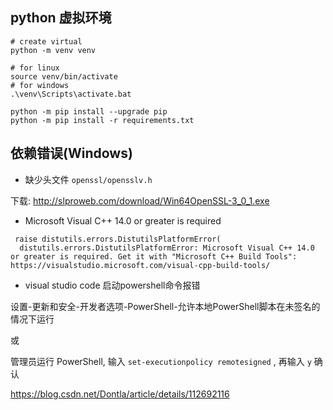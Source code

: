 ## python 虚拟环境

```shell
# create virtual
python -m venv venv

# for linux
source venv/bin/activate
# for windows
.\venv\Scripts\activate.bat

python -m pip install --upgrade pip
python -m pip install -r requirements.txt
```

## 依赖错误(Windows)

- 缺少头文件 `openssl/opensslv.h`

下载:  http://slproweb.com/download/Win64OpenSSL-3_0_1.exe

- Microsoft Visual C++ 14.0 or greater is required

```
 raise distutils.errors.DistutilsPlatformError(
  distutils.errors.DistutilsPlatformError: Microsoft Visual C++ 14.0 or greater is required. Get it with "Microsoft C++ Build Tools": https://visualstudio.microsoft.com/visual-cpp-build-tools/
```

- visual studio code 启动powershell命令报错

设置-更新和安全-开发者选项-PowerShell-允许本地PowerShell脚本在未签名的情况下运行

或

管理员运行 PowerShell, 输入 `set-executionpolicy remotesigned` , 再输入 `y` 确认

https://blog.csdn.net/Dontla/article/details/112692116
